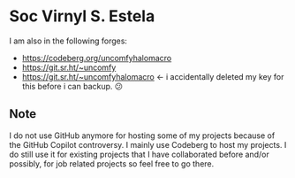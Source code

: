 
# Soc Virnyl S. Estela

I am also in the following forges:

- https://codeberg.org/uncomfyhalomacro
- https://git.sr.ht/~uncomfy
- https://git.sr.ht/~uncomfyhalomacro ← i accidentally deleted my key for this before i can backup. 😕

## Note 

I do not use GitHub anymore for hosting some of my projects because of the GitHub Copilot controversy. I mainly use Codeberg to host my projects.
I do still use it for existing projects that I have collaborated before and/or possibly, for job related projects so feel free to go there.

